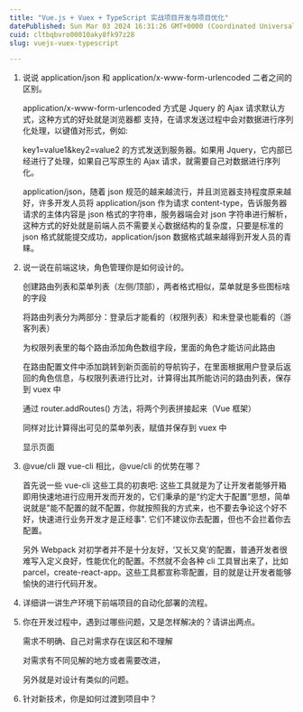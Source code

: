 ```yaml
---
title: "Vue.js + Vuex + TypeScript 实战项目开发与项目优化"
datePublished: Sun Mar 03 2024 16:31:26 GMT+0000 (Coordinated Universal Time)
cuid: cltbqbvro00010aky8fk97z28
slug: vuejs-vuex-typescript

---
```


1. 说说 application/json 和 application/x-www-form-urlencoded 二者之间的区别。
    
    application/x-www-form-urlencoded 方式是 Jquery 的 Ajax 请求默认方式，这种方式的好处就是浏览器都 支持，在请求发送过程中会对数据进行序列化处理，以键值对形式，例如:
    
    key1=value1&key2=value2 的方式发送到服务器。如果用 Jquery，它内部已经进行了处理，如果自己写原生的 Ajax 请求，就需要自己对数据进行序列化。
    
    application/json，随着 json 规范的越来越流行，并且浏览器支持程度原来越好，许多开发人员将 application/json 作为请求 content-type，告诉服务器请求的主体内容是 json 格式的字符串，服务器端会对 json 字符串进行解析，这种方式的好处就是前端人员不需要关心数据结构的复杂度，只要是标准的 json 格式就能提交成功，application/json 数据格式越来越得到开发人员的青睐。
    
2. 说一说在前端这块，角色管理你是如何设计的。
    
    创建路由列表和菜单列表（左侧/顶部），两者格式相似，菜单就是多些图标啥的字段
    
    将路由列表分为两部分：登录后才能看的（权限列表）和未登录也能看的（游客列表）
    
    为权限列表里的每个路由添加角色数组字段，里面的角色才能访问此路由
    
    在路由配置文件中添加跳转到新页面前的导航钩子，在里面根据用户登录后返回的角色信息，与权限列表进行比对，计算得出其所能访问的路由列表，保存到 vuex 中
    
    通过 router.addRoutes() 方法，将两个列表拼接起来（Vue 框架）
    
    同样对比计算得出可见的菜单列表，赋值并保存到 vuex 中
    
    显示页面
    
3. @vue/cli 跟 vue-cli 相比，@vue/cli 的优势在哪？
    
    首先说一些 vue-cli 这些工具的初衷吧: 这些工具就是为了让开发者能够开箱即用快速地进行应用开发而开发的，它们秉承的是“约定大于配置”思想，简单说就是"能不配置的就不配置，你就按照我的方式来，也不要去争论这个好不好，快速进行业务开发才是正经事". 它们不建议你去配置，但也不会拦着你去配置。
    
    另外 Webpack 对初学者并不是十分友好，‘又长又臭’的配置，普通开发者很难写入定义良好，性能优化的配置。不然就不会各种 cli 工具冒出来了，比如 parcel，create-react-app。这些工具都宣称零配置，目的就是让开发者能够愉快的进行代码开发。
    
4. 详细讲一讲生产环境下前端项目的自动化部署的流程。
    
5. 你在开发过程中，遇到过哪些问题，又是怎样解决的？请讲出两点。
    
    需求不明确、自己对需求存在误区和不理解
    
    对需求有不同见解的地方或者需要改进，
    
    另外就是对设计有类似的问题。
    
6. 针对新技术，你是如何过渡到项目中？